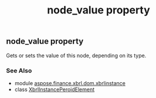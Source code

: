 ﻿---
title: node_value property
second_title: Aspose.Finance for Python via .NET API References
description: 
type: docs
weight: 320
url: /python-net/aspose.finance.xbrl.dom.xbrlinstance/xbrlinstanceperoidelement/node_value/
is_root: false
---

## node_value property


Gets or sets the value of this node, depending on its type.

### See Also
* module [aspose.finance.xbrl.dom.xbrlinstance](../../)
* class [XbrlInstancePeroidElement](/finance/python-net/aspose.finance.xbrl.dom.xbrlinstance/xbrlinstanceperoidelement)
